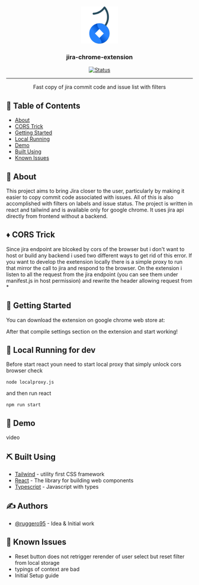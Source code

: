 <p align="center">
  <a href="" rel="noopener">
 <img width=100px height=100px src="./public/icon128.png" alt="Project logo"></a>
</p>

<h3 align="center">jira-chrome-extension</h3>

<div align="center">

[![Status](https://img.shields.io/badge/status-active-success.svg)]()

</div>

---

<p align="center"> Fast copy of jira commit code and issue list with filters
    <br> 
</p>

## 📝 Table of Contents

- [About](#about)
- [CORS Trick](#cors)
- [Getting Started](#getting_started)
- [Local Running](#local-dev)
- [Demo](#demo)
- [Built Using](#built_using)
- [Known Issues](#bug)


## 🧐 About <a name = "about"></a>

This project aims to bring Jira closer to the user, particularly by making it easier to copy commit code associated with issues. All of this is also accomplished with filters on labels and issue status.
The project is written in react and tailwind and is available only for google chrome.
It uses jira api directly from frontend without a backend.

## ♦️ CORS Trick <a name = "cors"></a>
Since jira endpoint are blcoked by cors of the browser but i don't want to host or build any backend i used two different ways to get rid of this error.
If you want to develop the exetension locally there is a simple proxy to run that mirror the call to jira and respond to the browser. On the extension i listen to all the request from the jira endpoint (you can see them under manifest.js in host permission) and rewrite the header allowing request from *

## 🏁 Getting Started <a name = "getting_started"></a>

You can download the extension on google chrome web store at:

After that compile settings section on the extension and start working!

## 🔧 Local Running for dev <a name = "local-dev"></a>

Before start react youn need to start local proxy that simply unlock cors browser check

```
node localproxy.js
```

and then run react

```
npm run start
```


## 🎈 Demo <a name="demo"></a>

video

## ⛏️ Built Using <a name = "built_using"></a>

- [Tailwind](https://tailwindcss.com/) - utility first CSS framework
- [React](https://react.dev/) - The library for building web components
- [Typescript](https://vuejs.org/) - Javascript with types


## ✍️ Authors <a name = "authors"></a>

- [@ruggero95](https://github.com/ruggero95) - Idea & Initial work

## 🐛 Known Issues <a name = "bug"></a>

- Reset button does not retrigger rerender of user select but reset filter from local storage
- typings of context are bad
- Initial Setup guide

